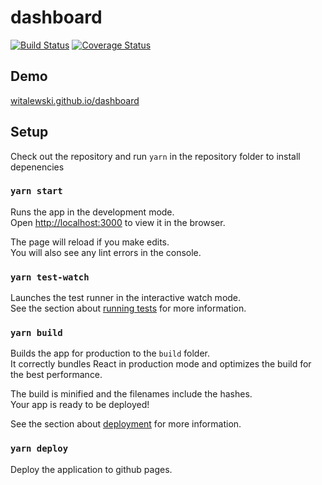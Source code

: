# dashboard

[![Build Status](https://travis-ci.org/witalewski/dashboard.svg?branch=master)](https://travis-ci.org/witalewski/dashboard)
[![Coverage Status](https://coveralls.io/repos/github/witalewski/dashboard/badge.svg?branch=master)](https://coveralls.io/github/witalewski/dashboard?branch=master)

## Demo

[witalewski.github.io/dashboard](https://witalewski.github.io/dashboard)

## Setup

Check out the repository and run `yarn` in the repository folder to install depenencies

### `yarn start`

Runs the app in the development mode.<br>
Open [http://localhost:3000](http://localhost:3000) to view it in the browser.

The page will reload if you make edits.<br>
You will also see any lint errors in the console.

### `yarn test-watch`

Launches the test runner in the interactive watch mode.<br>
See the section about [running tests](https://facebook.github.io/create-react-app/docs/running-tests) for more information.

### `yarn build`

Builds the app for production to the `build` folder.<br>
It correctly bundles React in production mode and optimizes the build for the best performance.

The build is minified and the filenames include the hashes.<br>
Your app is ready to be deployed!

See the section about [deployment](https://facebook.github.io/create-react-app/docs/deployment) for more information.

### `yarn deploy`

Deploy the application to github pages.